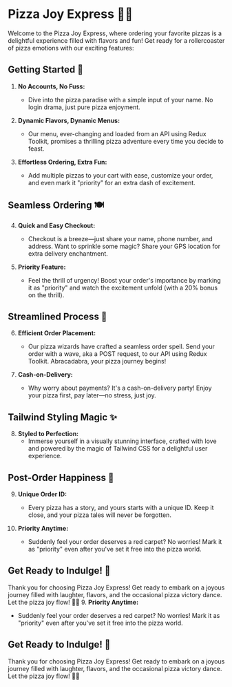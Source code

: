 # Pizza Joy Express 🍕😊

Welcome to the Pizza Joy Express, where ordering your favorite pizzas is a delightful experience filled with flavors and fun! Get ready for a rollercoaster of pizza emotions with our exciting features:

## Getting Started 🚀

1. **No Accounts, No Fuss:**
   - Dive into the pizza paradise with a simple input of your name. No login drama, just pure pizza enjoyment.

2. **Dynamic Flavors, Dynamic Menus:**
   - Our menu, ever-changing and loaded from an API using Redux Toolkit, promises a thrilling pizza adventure every time you decide to feast.

3. **Effortless Ordering, Extra Fun:**
   - Add multiple pizzas to your cart with ease, customize your order, and even mark it "priority" for an extra dash of excitement.

## Seamless Ordering 🍽️

4. **Quick and Easy Checkout:**
   - Checkout is a breeze—just share your name, phone number, and address. Want to sprinkle some magic? Share your GPS location for extra delivery enchantment.

5. **Priority Feature:**
   - Feel the thrill of urgency! Boost your order's importance by marking it as "priority" and watch the excitement unfold (with a 20% bonus on the thrill).

## Streamlined Process 🚄

6. **Efficient Order Placement:**
   - Our pizza wizards have crafted a seamless order spell. Send your order with a wave, aka a POST request, to our API using Redux Toolkit. Abracadabra, your pizza journey begins!

7. **Cash-on-Delivery:**
   - Why worry about payments? It's a cash-on-delivery party! Enjoy your pizza first, pay later—no stress, just joy.

## Tailwind Styling Magic ✨

8. **Styled to Perfection:**
   - Immerse yourself in a visually stunning interface, crafted with love and powered by the magic of Tailwind CSS for a delightful user experience.

## Post-Order Happiness 🌈

9. **Unique Order ID:**
   - Every pizza has a story, and yours starts with a unique ID. Keep it close, and your pizza tales will never be forgotten.

10. **Priority Anytime:**
    - Suddenly feel your order deserves a red carpet? No worries! Mark it as "priority" even after you've set it free into the pizza world.

## Get Ready to Indulge! 🎉

Thank you for choosing Pizza Joy Express! Get ready to embark on a joyous journey filled with laughter, flavors, and the occasional pizza victory dance. Let the pizza joy flow! 🕺🍕
9. **Priority Anytime:**
   - Suddenly feel your order deserves a red carpet? No worries! Mark it as "priority" even after you've set it free into the pizza world.

## Get Ready to Indulge! 🎉

Thank you for choosing Pizza Joy Express! Get ready to embark on a joyous journey filled with laughter, flavors, and the occasional pizza victory dance. Let the pizza joy flow! 🕺🍕
